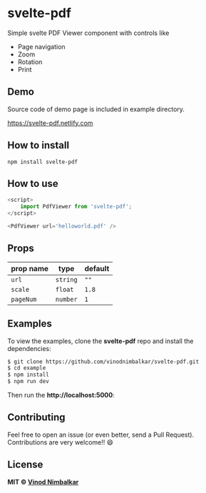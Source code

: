 
# svelte-pdf

Simple svelte PDF Viewer component with controls like

-   Page navigation
-   Zoom
-	Rotation
-	Print

## Demo
Source code of demo page is included in example directory.

https://svelte-pdf.netlify.com

## How to install

```
npm install svelte-pdf
```

## How to use

```js
<script>
	import PdfViewer from 'svelte-pdf';
</script>

<PdfViewer url='helloworld.pdf' />

```

## Props

prop name            | type                   | default
---------------------|------------------------|-------------------------
`url`              | `string`                 | `""`
`scale`            | `float`                  | `1.8`
`pageNum`          | `number`                 | `1`

## Examples

To view the examples, clone the **svelte-pdf** repo and install the dependencies:

```bash
$ git clone https://github.com/vinodnimbalkar/svelte-pdf.git
$ cd example
$ npm install
$ npm run dev
```

Then run the **http://localhost:5000**:


## Contributing

Feel free to open an issue (or even better, send a Pull Request). Contributions are very welcome!! 😄


## License

**MIT &copy; [Vinod Nimbalkar](https://github.com/vinodnimbalkar/svelte-pdf/blob/master/LICENSE)**
